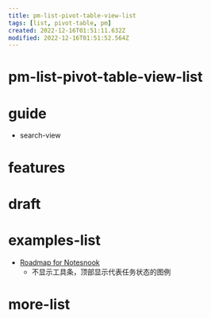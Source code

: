 ```yaml
---
title: pm-list-pivot-table-view-list
tags: [list, pivot-table, pm]
created: 2022-12-16T01:51:11.632Z
modified: 2022-12-16T01:51:52.564Z
---
```


# pm-list-pivot-table-view-list

# guide
- search-view
# features

# draft

# examples-list
- [Roadmap for Notesnook](https://notesnook.com/roadmap/)
  - 不显示工具条，顶部显示代表任务状态的图例
# more-list
